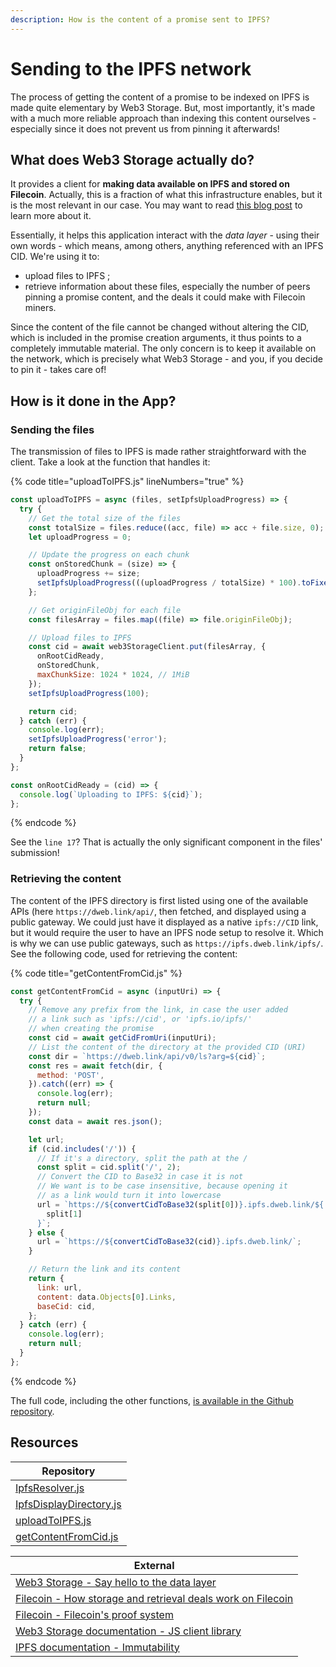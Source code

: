 ```yaml
---
description: How is the content of a promise sent to IPFS?
---
```


# Sending to the IPFS network

The process of getting the content of a promise to be indexed on IPFS is made quite elementary by Web3 Storage. But, most importantly, it's made with a much more reliable approach than indexing this content ourselves - especially since it does not prevent us from pinning it afterwards!

## What does Web3 Storage actually do?

It provides a client for **making data available on IPFS and stored on Filecoin**. Actually, this is a fraction of what this infrastructure enables, but it is the most relevant in our case. You may want to read [this blog post](https://blog.web3.storage/posts/say-hello-to-the-data-layer-1-3-intro-to-web3-storage) to learn more about it.

Essentially, it helps this application interact with the _data layer_ - using their own words - which means, among others, anything referenced with an IPFS CID. We're using it to:

* upload files to IPFS ;
* retrieve information about these files, especially the number of peers pinning a promise content, and the deals it could make with Filecoin miners.

Since the content of the file cannot be changed without altering the CID, which is included in the promise creation arguments, it thus points to a completely immutable material. The only concern is to keep it available on the network, which is precisely what Web3 Storage - and you, if you decide to pin it - takes care of!

## How is it done in the App?

### Sending the files

The transmission of files to IPFS is made rather straightforward with the client. Take a look at the function that handles it:

{% code title="uploadToIPFS.js" lineNumbers="true" %}
```javascript
const uploadToIPFS = async (files, setIpfsUploadProgress) => {
  try {
    // Get the total size of the files
    const totalSize = files.reduce((acc, file) => acc + file.size, 0);
    let uploadProgress = 0;

    // Update the progress on each chunk
    const onStoredChunk = (size) => {
      uploadProgress += size;
      setIpfsUploadProgress(((uploadProgress / totalSize) * 100).toFixed());
    };

    // Get originFileObj for each file
    const filesArray = files.map((file) => file.originFileObj);

    // Upload files to IPFS
    const cid = await web3StorageClient.put(filesArray, {
      onRootCidReady,
      onStoredChunk,
      maxChunkSize: 1024 * 1024, // 1MiB
    });
    setIpfsUploadProgress(100);

    return cid;
  } catch (err) {
    console.log(err);
    setIpfsUploadProgress('error');
    return false;
  }
};

const onRootCidReady = (cid) => {
  console.log(`Uploading to IPFS: ${cid}`);
};
```
{% endcode %}

See the `line 17`? That is actually the only significant component in the files' submission!

### Retrieving the content

The content of the IPFS directory is first listed using one of the available APIs (here `https://dweb.link/api/`, then fetched, and displayed using a public gateway. We could just have it displayed as a native `ipfs://CID` link, but it would require the user to have an IPFS node setup to resolve it. Which is why we can use public gateways, such as `https://ipfs.dweb.link/ipfs/`. See the following code, used for retrieving the content:

{% code title="getContentFromCid.js" %}
```javascript
const getContentFromCid = async (inputUri) => {
  try {
    // Remove any prefix from the link, in case the user added
    // a link such as 'ipfs://cid', or 'ipfs.io/ipfs/'
    // when creating the promise
    const cid = await getCidFromUri(inputUri);
    // List the content of the directory at the provided CID (URI)
    const dir = `https://dweb.link/api/v0/ls?arg=${cid}`;
    const res = await fetch(dir, {
      method: 'POST',
    }).catch((err) => {
      console.log(err);
      return null;
    });
    const data = await res.json();

    let url;
    if (cid.includes('/')) {
      // If it's a directory, split the path at the /
      const split = cid.split('/', 2);
      // Convert the CID to Base32 in case it is not
      // We want is to be case insensitive, because opening it
      // as a link would turn it into lowercase
      url = `https://${convertCidToBase32(split[0])}.ipfs.dweb.link/${
        split[1]
      }`;
    } else {
      url = `https://${convertCidToBase32(cid)}.ipfs.dweb.link/`;
    }

    // Return the link and its content
    return {
      link: url,
      content: data.Objects[0].Links,
      baseCid: cid,
    };
  } catch (err) {
    console.log(err);
    return null;
  }
};
```
{% endcode %}

The full code, including the other functions, [is available in the Github repository](https://github.com/polar0/chainlink-fall-2022-hackathon/blob/main/frontend/systems/tasks/getContentFromCid.js).

## Resources

| Repository                                                                                                                                                |
| --------------------------------------------------------------------------------------------------------------------------------------------------------- |
| [IpfsResolver.js](https://github.com/polar0/chainlink-fall-2022-hackathon/blob/main/frontend/components/explore-promises/IpfsResolver.js)                 |
| [IpfsDisplayDirectory.js](https://github.com/polar0/chainlink-fall-2022-hackathon/blob/main/frontend/components/explore-promises/IpfsDisplayDirectory.js) |
| [uploadToIPFS.js](https://github.com/polar0/chainlink-fall-2022-hackathon/blob/main/frontend/systems/tasks/uploadToIPFS.js)                               |
| [getContentFromCid.js](https://github.com/polar0/chainlink-fall-2022-hackathon/blob/main/frontend/systems/tasks/getContentFromCid.js)                     |

| External                                                                                                                                        |
| ----------------------------------------------------------------------------------------------------------------------------------------------- |
| [Web3 Storage - Say hello to the data layer](https://blog.web3.storage/posts/say-hello-to-the-data-layer-1-3-intro-to-web3-storage)             |
| [Filecoin - How storage and retrieval deals work on Filecoin](https://filecoin.io/blog/posts/how-storage-and-retrieval-deals-work-on-filecoin/) |
| [Filecoin - Filecoin's proof system](https://filecoin.io/blog/posts/what-sets-us-apart-filecoin-s-proof-system/)                                |
| [Web3 Storage documentation - JS client library](https://web3.storage/docs/reference/js-client-library/)                                        |
| [IPFS documentation - Immutability](https://docs.ipfs.tech/concepts/immutability/)                                                              |

